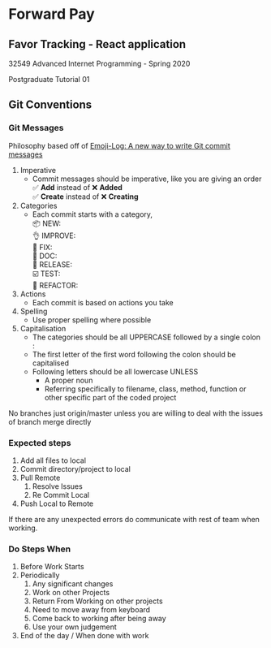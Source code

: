 # Forward Pay
## Favor Tracking - React application
32549 Advanced Internet Programming - Spring 2020

Postgraduate Tutorial 01

## Git Conventions

### Git Messages
Philosophy based off of [Emoji-Log: A new way to write Git commit messages](https://opensource.com/article/19/2/emoji-log-git-commit-messages)

1. Imperative
   * Commit messages should be imperative, like you are giving an order  
     :white_check_mark: **Add** instead of :x: **Added**       
     :white_check_mark: **Create** instead of :x: **Creating**
2. Categories
   * Each commit starts with a category,  
     :package: NEW:  
     :ok_hand: IMPROVE:  
     :bug: FIX:  
     :book: DOC:  
     :rocket: RELEASE:  
     :ballot_box_with_check: TEST:  
     :pretzel: REFACTOR:  
3. Actions
   * Each commit is based on actions you take
4. Spelling
   * Use proper spelling where possible
5. Capitalisation
   * The categories should be all UPPERCASE followed by a single colon : 
   * The first letter of the first word following the colon should be capitalised
   * Following letters should be all lowercase UNLESS  
     * A proper noun  
     * Referring specifically to filename, class, method, function or other specific part of the coded project  
  
No branches just origin/master unless you are willing to deal with the issues of branch merge directly

### Expected steps
 1. Add all files to local
 1. Commit directory/project to local
 1. Pull Remote
    1. Resolve Issues
    1. Re Commit Local
 1. Push Local to Remote
 
If there are any unexpected errors do communicate with rest of team when working.

### Do Steps When
 1. Before Work Starts
 1. Periodically
    1. Any significant changes
    1. Work on other Projects
    1. Return From Working on other projects
    1. Need to move away from keyboard
    1. Come back to working after being away
    1. Use your own judgement
 1. End of the day / When done with work